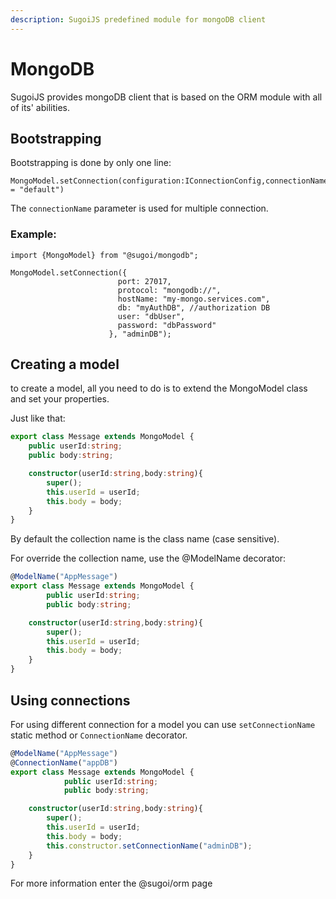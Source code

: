 ```yaml
---
description: SugoiJS predefined module for mongoDB client
---
```


# MongoDB

SugoiJS provides mongoDB client that is based on the ORM module with all of its' abilities.

## Bootstrapping

Bootstrapping is done by only one line:

```text
MongoModel.setConnection(configuration:IConnectionConfig,connectionName:string = "default")
```

The `connectionName` parameter is used for multiple connection.

### Example:

```text
import {MongoModel} from "@sugoi/mongodb";

MongoModel.setConnection({
                        port: 27017,
                        protocol: "mongodb://",
                        hostName: "my-mongo.services.com",
                        db: "myAuthDB", //authorization DB
                        user: "dbUser",
                        password: "dbPassword"
                      }, "adminDB");
```

## Creating a model

to create a model, all you need to do is to extend the MongoModel class and set your properties.

Just like that:

```typescript
export class Message extends MongoModel {
    public userId:string;
    public body:string;

    constructor(userId:string,body:string){
        super();
        this.userId = userId;
        this.body = body;
    }
}
```

By default the collection name is the class name \(case sensitive\).

For override the collection name, use the @ModelName decorator:

```typescript
@ModelName("AppMessage")
export class Message extends MongoModel {
        public userId:string;
        public body:string;

    constructor(userId:string,body:string){
        super();
        this.userId = userId;
        this.body = body;
    }
}
```

## **Using connections**

For using different connection for a model you can use `setConnectionName` static method or `ConnectionName` decorator.

```typescript
@ModelName("AppMessage")
@ConnectionName("appDB")
export class Message extends MongoModel {
            public userId:string;
            public body:string;

    constructor(userId:string,body:string){
        super();
        this.userId = userId;
        this.body = body;
        this.constructor.setConnectionName("adminDB");
    }
}
```



For more information enter the @sugoi/orm page



